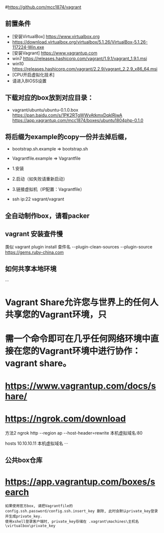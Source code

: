﻿#https://github.com/mcc1874/vagrant

## 前置条件
- [安装VirtualBox] https://www.virtualbox.org
- https://download.virtualbox.org/virtualbox/5.1.26/VirtualBox-5.1.26-117224-Win.exe
- [安装Vagrant] https://www.vagrantup.com
- win7 https://releases.hashicorp.com/vagrant/1.9.1/vagrant_1.9.1.msi
- win10 https://releases.hashicorp.com/vagrant/2.2.9/vagrant_2.2.9_x86_64.msi
- [CPU开启虚拟化技术]
- 请进入BIOSS设置

## 下载对应的box放到对应目录：
- vagrant/ubuntu/ubuntu-0.1.0.box
https://pan.baidu.com/s/1PK2RTgWWvAtkmxDqklRjwA
https://app.vagrantup.com/mcc1874/boxes/ubuntu1804php-0.1.0

## 将后缀为example的copy一份并去掉后缀，
- bootstrap.sh.example => bootstrap.sh
- Vagrantfile.example => Vagrantfile

- 1.安装
- 2.启动（如失败请重新启动）
- 3.链接虚拟机（IP配置：Vagrantfile）
- ssh ip:22 vagrant/vagrant


## 全自动制作box，请看packer


## vagrant 安装查件慢
类似 vagrant plugin install 查件名 --plugin-clean-sources --plugin-source https://gems.ruby-china.com


## 如何共享本地环境
···
# Vagrant Share允许您与世界上的任何人共享您的Vagrant环境，只
# 需一个命令即可在几乎任何网络环境中直接在您的Vagrant环境中进行协作： vagrant share。
# https://www.vagrantup.com/docs/share/
# https://ngrok.com/download

方法2
ngrok http --region ap --host-header=rewrite 本机虚拟域名:80

hosts 10.10.10.11 本机虚拟域名
···


## 公共box仓库
# https://app.vagrantup.com/boxes/search
```
如果使用官方box, 请把Vagrantfile的 config.ssh.password/config.ssh.insert_key 删除, 此时会默认private_key登录并生成private_key.
使用xshell登录客户端时, private_key存储在 .vagrant\machines\主机名\virtualbox\private_key
```